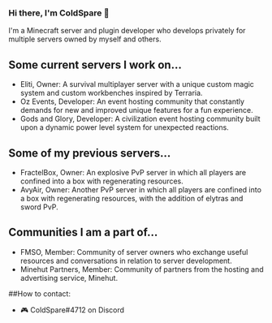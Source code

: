 <!--
**ColdSpare/ColdSpare** is a ✨ _special_ ✨ repository because its `README.md` (this file) appears on your GitHub profile.

Here are some ideas to get you started:

- 🔭 I’m currently working on ...
- 🌱 I’m currently learning ...
- 👯 I’m looking to collaborate on ...
- 🤔 I’m looking for help with ...
- 💬 Ask me about ...
- 📫 How to reach me: ...
- 😄 Pronouns: ...
- ⚡ Fun fact: ...
-->

### Hi there, I'm ColdSpare 👋
I'm a Minecraft server and plugin developer who develops privately for multiple servers owned by myself and others.

## Some current servers I work on...
* Eliti, Owner: A survival multiplayer server with a unique custom magic system and custom workbenches inspired by Terraria.
* Oz Events, Developer: An event hosting community that constantly demands for new and improved unique features for a fun experience.
* Gods and Glory, Developer: A civilization event hosting community built upon a dynamic power level system for unexpected reactions.

## Some of my previous servers...
* FractelBox, Owner: An explosive PvP server in which all players are confined into a box with regenerating resources.
* AvyAir, Owner: Another PvP server in which all players are confined into a box with regenerating resources, with the addition of elytras and sword PvP.

## Communities I am a part of...
* FMSO, Member: Community of server owners who exchange useful resources and conversations in relation to server development.
* Minehut Partners, Member: Community of partners from the hosting and advertising service, Minehut.

##How to contact:
* 🎮 ColdSpare#4712 on Discord
